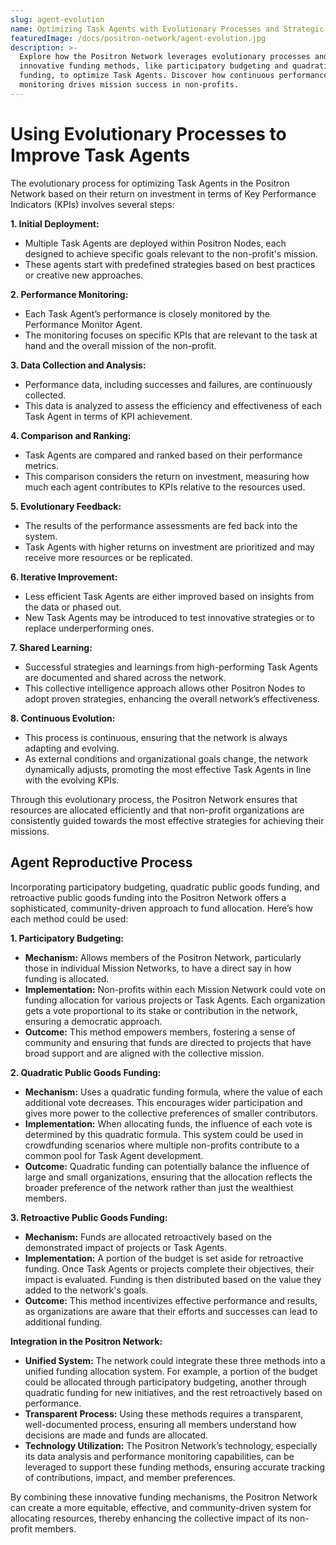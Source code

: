 ```yaml
---
slug: agent-evolution
name: Optimizing Task Agents with Evolutionary Processes and Strategic Funding
featuredImage: /docs/positron-network/agent-evolution.jpg
description: >-
  Explore how the Positron Network leverages evolutionary processes and
  innovative funding methods, like participatory budgeting and quadratic
  funding, to optimize Task Agents. Discover how continuous performance
  monitoring drives mission success in non-profits.
---
```


# Using Evolutionary Processes to Improve Task Agents

The evolutionary process for optimizing Task Agents in the Positron Network based on their return on investment in terms of Key Performance Indicators (KPIs) involves several steps:

**1. Initial Deployment:**

- Multiple Task Agents are deployed within Positron Nodes, each designed to achieve specific goals relevant to the non-profit's mission.
- These agents start with predefined strategies based on best practices or creative new approaches.

**2. Performance Monitoring:**

- Each Task Agent’s performance is closely monitored by the Performance Monitor Agent.
- The monitoring focuses on specific KPIs that are relevant to the task at hand and the overall mission of the non-profit.

**3. Data Collection and Analysis:**

- Performance data, including successes and failures, are continuously collected.
- This data is analyzed to assess the efficiency and effectiveness of each Task Agent in terms of KPI achievement.

**4. Comparison and Ranking:**

- Task Agents are compared and ranked based on their performance metrics.
- This comparison considers the return on investment, measuring how much each agent contributes to KPIs relative to the resources used.

**5. Evolutionary Feedback:**

- The results of the performance assessments are fed back into the system.
- Task Agents with higher returns on investment are prioritized and may receive more resources or be replicated.

**6. Iterative Improvement:**

- Less efficient Task Agents are either improved based on insights from the data or phased out.
- New Task Agents may be introduced to test innovative strategies or to replace underperforming ones.

**7. Shared Learning:**

- Successful strategies and learnings from high-performing Task Agents are documented and shared across the network.
- This collective intelligence approach allows other Positron Nodes to adopt proven strategies, enhancing the overall network’s effectiveness.

**8. Continuous Evolution:**

- This process is continuous, ensuring that the network is always adapting and evolving.
- As external conditions and organizational goals change, the network dynamically adjusts, promoting the most effective Task Agents in line with the evolving KPIs.

Through this evolutionary process, the Positron Network ensures that resources are allocated efficiently and that non-profit organizations are consistently guided towards the most effective strategies for achieving their missions.

## Agent Reproductive Process

Incorporating participatory budgeting, quadratic public goods funding, and retroactive public goods funding into the Positron Network offers a sophisticated, community-driven approach to fund allocation. Here’s how each method could be used:

**1. Participatory Budgeting:**

- **Mechanism:** Allows members of the Positron Network, particularly those in individual Mission Networks, to have a direct say in how funding is allocated.
- **Implementation:** Non-profits within each Mission Network could vote on funding allocation for various projects or Task Agents. Each organization gets a vote proportional to its stake or contribution in the network, ensuring a democratic approach.
- **Outcome:** This method empowers members, fostering a sense of community and ensuring that funds are directed to projects that have broad support and are aligned with the collective mission.

**2. Quadratic Public Goods Funding:**

- **Mechanism:** Uses a quadratic funding formula, where the value of each additional vote decreases. This encourages wider participation and gives more power to the collective preferences of smaller contributors.
- **Implementation:** When allocating funds, the influence of each vote is determined by this quadratic formula. This system could be used in crowdfunding scenarios where multiple non-profits contribute to a common pool for Task Agent development.
- **Outcome:** Quadratic funding can potentially balance the influence of large and small organizations, ensuring that the allocation reflects the broader preference of the network rather than just the wealthiest members.

**3. Retroactive Public Goods Funding:**

- **Mechanism:** Funds are allocated retroactively based on the demonstrated impact of projects or Task Agents.
- **Implementation:** A portion of the budget is set aside for retroactive funding. Once Task Agents or projects complete their objectives, their impact is evaluated. Funding is then distributed based on the value they added to the network's goals.
- **Outcome:** This method incentivizes effective performance and results, as organizations are aware that their efforts and successes can lead to additional funding.

**Integration in the Positron Network:**

- **Unified System:** The network could integrate these three methods into a unified funding allocation system. For example, a portion of the budget could be allocated through participatory budgeting, another through quadratic funding for new initiatives, and the rest retroactively based on performance.
- **Transparent Process:** Using these methods requires a transparent, well-documented process, ensuring all members understand how decisions are made and funds are allocated.
- **Technology Utilization:** The Positron Network’s technology, especially its data analysis and performance monitoring capabilities, can be leveraged to support these funding methods, ensuring accurate tracking of contributions, impact, and member preferences.

By combining these innovative funding mechanisms, the Positron Network can create a more equitable, effective, and community-driven system for allocating resources, thereby enhancing the collective impact of its non-profit members.
